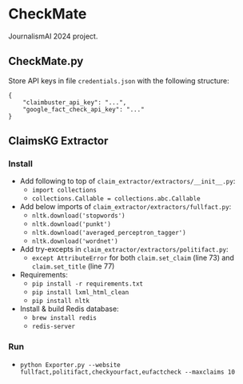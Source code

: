 # CheckMate
JournalismAI 2024 project.

## CheckMate.py

Store API keys in file `credentials.json` with the following structure:

```
{
    "claimbuster_api_key": "...",
    "google_fact_check_api_key": "..."
}
```


## ClaimsKG Extractor

### Install

* Add following to top of `claim_extractor/extractors/__init__.py`:
  * `import collections`
  * `collections.Callable = collections.abc.Callable`
* Add below imports of `claim_extractor/extractors/fullfact.py`:
  * `nltk.download('stopwords')`
  * `nltk.download('punkt')`
  * `nltk.download('averaged_perceptron_tagger')`
  * `nltk.download('wordnet')`
* Add try-excepts in `claim_extractor/extractors/politifact.py`:
  * `except AttributeError` for both `claim.set_claim` (line 73) and `claim.set_title` (line 77)
* Requirements:
  * `pip install -r requirements.txt`
  * `pip install lxml_html_clean`
  * `pip install nltk`
* Install & build Redis database:
  * `brew install redis`
  * `redis-server`


### Run

* `python Exporter.py --website fullfact,politifact,checkyourfact,eufactcheck --maxclaims 10`

